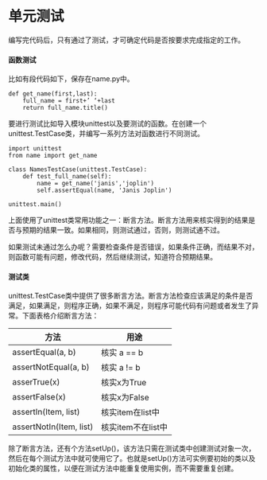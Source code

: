 # 单元测试

编写完代码后，只有通过了测试，才可确定代码是否按要求完成指定的工作。

#### 函数测试

比如有段代码如下，保存在name.py中。

```
def get_name(first,last):
	full_name = first+’ ‘+last
	return full_name.title()
```

要进行测试比如导入模块unittest以及要测试的函数。在创建一个unittest.TestCase类，并编写一系列方法对函数进行不同测试。

```
import unittest
from name import get_name

class NamesTestCase(unittest.TestCase):
	def test_full_name(self):
		name = get_name('janis','joplin')
		self.assertEqual(name, 'Janis Joplin')
		
unittest.main()		
```

上面使用了unittest类常用功能之一：断言方法。断言方法用来核实得到的结果是否与预期的结果一致。如果相同，则测试通过，否则，则测试通不过。

如果测试未通过怎么办呢？需要检查条件是否错误，如果条件正确，而结果不对，则函数可能有问题，修改代码，然后继续测试，知道符合预期结果。

#### 测试类

unittest.TestCase类中提供了很多断言方法。断言方法检查应该满足的条件是否满足，如果满足，则程序正确，如果不满足，则程序可能代码有问题或者发生了异常。下面表格介绍断言方法：

| 方法                    | 用途               |
| ----------------------- | ------------------ |
| assertEqual(a, b)       | 核实 a == b        |
| assertNotEqual(a, b)    | 核实 a != b        |
| asserTrue(x)            | 核实x为True        |
| assertFalse(x)          | 核实x为False       |
| assertIn(Item, list)    | 核实item在list中   |
| assertNotIn(Item, list) | 核实item不在list中 |

除了断言方法，还有个方法setUp()，该方法只需在测试类中创建测试对象一次，然后在每个测试方法中就可使用它了。也就是setUp()方法可实例要初始的类以及初始化类的属性，以便在测试方法中能重复使用实例，而不需要重复创建。